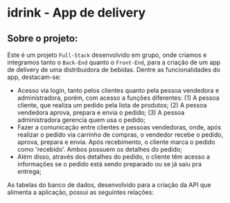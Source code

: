 # idrink - App de delivery

## Sobre o projeto:

Este é um projeto `Full-Stack` desenvolvido em grupo, onde criamos e integramos tanto o `Back-End` quanto o `Front-End`, para a criação de um app de delivery de uma distribuidora de bebidas. Dentre as funcionalidades do app, destacam-se:

 - Acesso via login, tanto pelos clientes quanto pela pessoa vendedora e administradora, porém, com acesso a funções diferentes: (1) A pessoa cliente, que realiza um pedido pela lista de produtos; (2) A pessoa vendedora aprova, prepara e envia o pedido; (3) A pessoa administradora gerencia quem usa o pedido;
 - Fazer a comunicação entre clientes e pessoas vendedoras, onde, após realizar o pedido via carrinho de compras, o vendedor recebe o pedido, aprova, prepara e envia. Após recebimento, o cliente marca o pedido como 'recebido'. Ambos possuem os detalhes do pedido;
 - Além disso, através dos detalhes do pedido, o cliente têm acesso a informações se o pedido está sendo preparado ou se já saiu pra entrega;
 
 As tabelas do banco de dados, desenvolvido para a criação da API que alimenta a aplicação, possui as seguintes relações:
 
  
